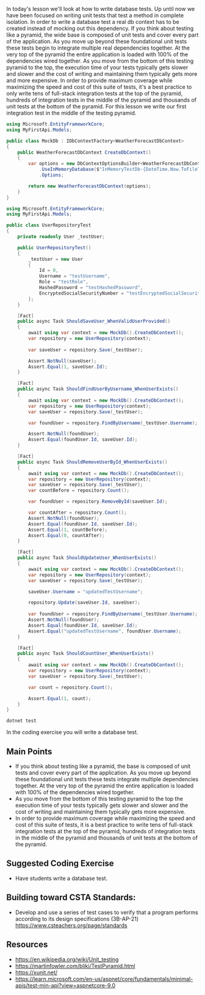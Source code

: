 In today's lesson we'll look at how to write database tests.  Up until now we have been focused on writing unit tests that test a method in complete isolation.  In order to write a database test a real db context has to be created instead of mocking out this dependency.  If you think about testing like a pyramid, the wide base is composed of unit tests and cover every part of the application.  As you move up beyond these foundational unit tests these tests begin to integrate multiple real dependencies together.  At the very top of the pyramid the entire application is loaded with 100% of the dependencies wired together.  As you move from the bottom of this testing pyramid to the top, the execution time of your tests typically gets slower and slower and the cost of writing and maintaining them typically gets more and more expensive.  In order to provide maximum coverage while maximizing the speed and cost of this suite of tests, it's a best practice to only write tens of full-stack integration tests at the top of the pyramid, hundreds of integration tests in the middle of the pyramid and thousands of unit tests at the bottom of the pyramid. For this lesson we write our first integration test in the middle of the testing pyramid. 


``` cs
using Microsoft.EntityFrameworkCore;
using MyFirstApi.Models;

public class MockDb : IDbContextFactory<WeatherForecastDbContext>
{
    public WeatherForecastDbContext CreateDbContext()
    {
        var options = new DbContextOptionsBuilder<WeatherForecastDbContext>()
            .UseInMemoryDatabase($"InMemoryTestDb-{DateTime.Now.ToFileTimeUtc()}")
            .Options;

        return new WeatherForecastDbContext(options);
    }
}
```

``` cs
using Microsoft.EntityFrameworkCore;
using MyFirstApi.Models;

public class UserRepositoryTest
{
    private readonly User _testUser;

    public UserRepositoryTest()
    {
        _testUser = new User
        {
            Id = 0,
            Username = "testUsername",
            Role = "testRole",
            HashedPassword = "testHashedPassword",
            EncryptedSocialSecurityNumber = "testEncryptedSocialSecurityNumber"
        };
    }

    [Fact]
    public async Task ShouldSaveUser_WhenValidUserProvided()
    {
        await using var context = new MockDb().CreateDbContext();
        var repository = new UserRepository(context);
        
        var saveUser = repository.Save(_testUser);

        Assert.NotNull(saveUser);
        Assert.Equal(1, saveUser.Id);
    }

    [Fact]
    public async Task ShouldFindUserByUsername_WhenUserExists()
    {
        await using var context = new MockDb().CreateDbContext();
        var repository = new UserRepository(context);
        var saveUser = repository.Save(_testUser);

        var foundUser = repository.FindByUsername(_testUser.Username);

        Assert.NotNull(foundUser);
        Assert.Equal(foundUser.Id, saveUser.Id);
    }

    [Fact]
    public async Task ShouldRemoveUserById_WhenUserExists()
    {
        await using var context = new MockDb().CreateDbContext();
        var repository = new UserRepository(context);
        var saveUser = repository.Save(_testUser);
        var countBefore = repository.Count();

        var foundUser = repository.RemoveById(saveUser.Id);

        var countAfter = repository.Count();
        Assert.NotNull(foundUser);
        Assert.Equal(foundUser.Id, saveUser.Id);
        Assert.Equal(1, countBefore);
        Assert.Equal(0, countAfter);
    }

    [Fact]
    public async Task ShouldUpdateUser_WhenUserExists()
    {
        await using var context = new MockDb().CreateDbContext();
        var repository = new UserRepository(context);
        var saveUser = repository.Save(_testUser);

        saveUser.Username = "updatedTestUsername";

        repository.Update(saveUser.Id, saveUser);
        
        var foundUser = repository.FindByUsername(_testUser.Username);
        Assert.NotNull(foundUser);
        Assert.Equal(foundUser.Id, saveUser.Id);
        Assert.Equal("updatedTestUsername", foundUser.Username);
    }

    [Fact]
    public async Task ShouldCountUser_WhenUserExists()
    {
        await using var context = new MockDb().CreateDbContext();
        var repository = new UserRepository(context);
        var saveUser = repository.Save(_testUser);

        var count = repository.Count();

        Assert.Equal(1, count);
    }
}
```

`dotnet test`

In the coding exercise you will write a database test.

## Main Points
- If you think about testing like a pyramid, the base is composed of unit tests and cover every part of the application.  As you move up beyond these foundational unit tests these tests integrate multiple dependencies together.  At the very top of the pyramid the entire application is loaded with 100% of the dependencies wired together.  
- As you move from the bottom of this testing pyramid to the top the execution time of your tests typically gets slower and slower and the cost of writing and maintaining them typically gets more expensive.  
- In order to provide maximum coverage while maximizing the speed and cost of this suite of tests, it is a best practice to write tens of full-stack integration tests at the top of the pyramid, hundreds of integration tests in the middle of the pyramid and thousands of unit tests at the bottom of the pyramid.  


## Suggested Coding Exercise
- Have students write a database test.

## Building toward CSTA Standards:
- Develop and use a series of test cases to verify that a program performs according to its design specifications (3B-AP-21) https://www.csteachers.org/page/standards

## Resources
- https://en.wikipedia.org/wiki/Unit_testing
- https://martinfowler.com/bliki/TestPyramid.html
- https://xunit.net/
- https://learn.microsoft.com/en-us/aspnet/core/fundamentals/minimal-apis/test-min-api?view=aspnetcore-9.0
